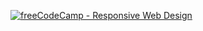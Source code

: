 <a href="https://www.freecodecamp.org/learn/2022/responsive-web-design/" target="_blank"><img src="https://res.cloudinary.com/dviltxetl/image/upload/v1694533318/fcc-rwd_kmyjvg.png" alt="freeCodeCamp - Responsive Web Design" /></a>
